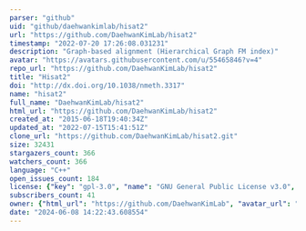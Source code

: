 ```yaml
---
parser: "github"
uid: "github/daehwankimlab/hisat2"
url: "https://github.com/DaehwanKimLab/hisat2"
timestamp: "2022-07-20 17:26:08.031231"
description: "Graph-based alignment (Hierarchical Graph FM index)"
avatar: "https://avatars.githubusercontent.com/u/55465846?v=4"
repo_url: "https://github.com/DaehwanKimLab/hisat2"
title: "Hisat2"
doi: "http://dx.doi.org/10.1038/nmeth.3317"
name: "hisat2"
full_name: "DaehwanKimLab/hisat2"
html_url: "https://github.com/DaehwanKimLab/hisat2"
created_at: "2015-06-18T19:40:34Z"
updated_at: "2022-07-15T15:41:51Z"
clone_url: "https://github.com/DaehwanKimLab/hisat2.git"
size: 32431
stargazers_count: 366
watchers_count: 366
language: "C++"
open_issues_count: 184
license: {"key": "gpl-3.0", "name": "GNU General Public License v3.0", "spdx_id": "GPL-3.0", "url": "https://api.github.com/licenses/gpl-3.0", "node_id": "MDc6TGljZW5zZTk="}
subscribers_count: 41
owner: {"html_url": "https://github.com/DaehwanKimLab", "avatar_url": "https://avatars.githubusercontent.com/u/55465846?v=4", "login": "DaehwanKimLab", "type": "Organization"}
date: "2024-06-08 14:22:43.608554"
---
```

